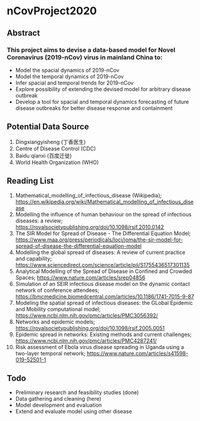 # nCovProject2020

## Abstract

### This project aims to devise a data-based model for Novel Coronavirus (2019-nCov) virus in mainland China to:

- Model the spacial dynamics of 2019-nCov
- Model the temporal dynamics of 2019-nCov
- Infer spacial and temporal trends for 2019-nCov
- Explore possibility of extending the devised model for arbitrary disease outbreak
- Develop a tool for spacial and temporal dynamics forecasting of future disease outbreaks for better disease response and containment

## Potential Data Source

1. Dingxiangyisheng (丁香医生)
2. Centre of Disease Control (CDC)
3. Baidu qianxi (百度迁徙)
4. World Health Organization (WHO)


## Reading List

1. Mathematical_modelling_of_infectious_disease (Wikipedia); https://en.wikipedia.org/wiki/Mathematical_modelling_of_infectious_disease
2. Modelling the influence of human behaviour on the spread of infectious diseases: a review; https://royalsocietypublishing.org/doi/10.1098/rsif.2010.0142
3. The SIR Model for Spread of Disease - The Differential Equation Model; https://www.maa.org/press/periodicals/loci/joma/the-sir-model-for-spread-of-disease-the-differential-equation-model
4. Modelling the global spread of diseases: A review of current practice and capability; https://www.sciencedirect.com/science/article/pii/S1755436517301135
5. Analytical Modelling of the Spread of Disease in Confined and Crowded Spaces; https://www.nature.com/articles/srep04856
6. Simulation of an SEIR infectious disease model on the dynamic contact network of conference attendees; https://bmcmedicine.biomedcentral.com/articles/10.1186/1741-7015-9-87
7. Modeling the spatial spread of infectious diseases: the GLobal Epidemic and Mobility computational model; https://www.ncbi.nlm.nih.gov/pmc/articles/PMC3056392/
8. Networks and epidemic models; https://royalsocietypublishing.org/doi/10.1098/rsif.2005.0051
9. Epidemic spread in networks: Existing methods and current challenges; https://www.ncbi.nlm.nih.gov/pmc/articles/PMC4287241/
10. Risk assessment of Ebola virus disease spreading in Uganda using a two-layer temporal network; https://www.nature.com/articles/s41598-019-52501-1

## Todo

* Preliminary research and feasibility studies (done)
* Data gathering and cleaning (here)
* Model development and evaluation
* Extend and evaluate model using other disease
